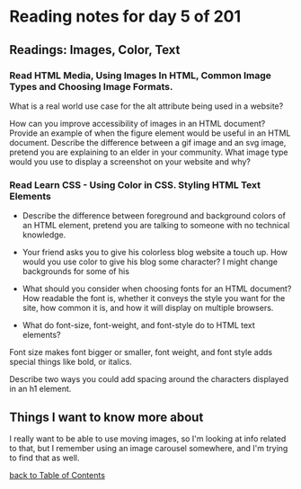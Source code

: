 # Reading notes for day 5 of 201

## Readings: Images, Color, Text

### Read HTML Media, Using Images In HTML, Common Image Types and Choosing Image Formats.

What is a real world use case for the alt attribute being used in a website?

How can you improve accessibility of images in an HTML document?
Provide an example of when the figure element would be useful in an HTML document.
Describe the difference between a gif image and an svg image, pretend you are explaining to an elder in your community.
What image type would you use to display a screenshot on your website and why?
### Read Learn CSS - Using Color in CSS. Styling HTML Text Elements

- Describe the difference between foreground and background colors of an HTML element, pretend you are talking to someone with no technical knowledge.
- Your friend asks you to give his colorless blog website a touch up. How would you use color to give his blog some character?
I might change backgrounds for some of his 
- What should you consider when choosing fonts for an HTML document?
How readable the font is, whether it conveys the style you want for the site, how common it is, and how it will display on multiple browsers.

- What do font-size, font-weight, and font-style do to HTML text elements?

Font size makes font bigger or smaller, font weight, and font style adds special things like bold, or italics.

Describe two ways you could add spacing around the characters displayed in an h1 element.

## Things I want to know more about

I really want to be able to use moving images, so I'm looking at info related to that, but I remember using an image carousel somewhere, and I'm trying to find that as well.

[back to Table of Contents](./README.md)